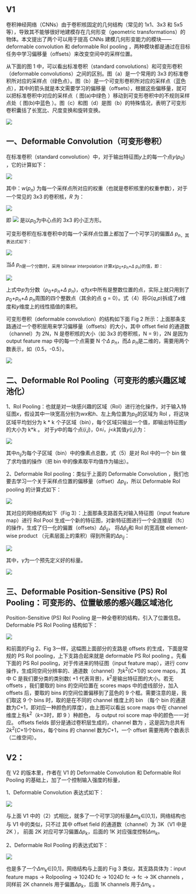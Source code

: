 ## V1

卷积神经网络（CNNs）由于卷积核固定的几何结构（常见的 1x1、3x3 和 5x5 等），导致其不能够很好地建模存在几何形变（geometric transformations）的物体。本文提出了两个可以用于提高 CNNs 建模几何形变能力的模块——deformable convolution 和 deformable RoI pooling ，两种模块都是通过在目标任务中学习偏移量（offsets）来改变空间中的采样位置。

从下面的图 1 中，可以看出标准卷积（standard convolutions）和可变形卷积（deformable convolutions）之间的区别。图（a）是一个常用的 3x3 的标准卷积所对应的采样点（绿色点）。图（b）是一个可变形卷积所对应的采样点（蓝色点），其中的箭头就是本文需要学习的偏移量（offsets），根据这些偏移量，就可以把标准卷积中对应的采样点（ 图(a)中绿色 ）移动到可变形卷积中的不规则采样点处（ 图(b)中蓝色 ）。图（c）和图（d）是图（b）的特殊情况，表明了可变形卷积囊括了长宽比、尺度变换和旋转变换。

![](https://ai-studio-static-online.cdn.bcebos.com/be9faacb1cc94f79be06201574e2761651f423385996448699fcb74d4ce2373d)

## 一、Deformable Convolution（可变形卷积）

在标准卷积（standard convolution）中，对于输出特征图$y$上的每一个点$y$($p$<sub>$0$</sub>) ，它的计算如下：

![](https://ai-studio-static-online.cdn.bcebos.com/f5855f882e3c4623a8638ec777e186aabde946010c71450787c706a0b0ddc266)

其中：$w$($p$<sub>$n$</sub>) 为每一个采样点所对应的权重（也就是卷积核里的权重参数），对于一个常见的 3x3 的卷积核，$R$ 为：

![](https://ai-studio-static-online.cdn.bcebos.com/39e72118ed7e456b8c385036c4003a53be4c27fb86d1446cbfef0ff4d72eb0dd)


 即 ![](https://ai-studio-static-online.cdn.bcebos.com/d875674793f546d18ed7c5b1067f001092116b8991924e6ba5d506a11c6ac729) 是以$p$<sub>$0$</sub>为中心点的 3x3 的小正方形。
 
可变形卷积在标准卷积中的每一个采样点位置上都加了一个可学习的偏置$\Delta$ $p$<sub>$n$</sup>，其表达式如下：

![](https://ai-studio-static-online.cdn.bcebos.com/52f16a046f3647f98d5e9282e4eae5ea1f144edc07a14baabea4c003480a563f)

当$\Delta$ $p$<sub>$n$</sup>是一个分数时，采用 bilinear interpolation 计算$x$($p$<sub>$0$</sub>+$p$<sub>$n$</sub>+$\Delta$ $p$<sub>$n$</sub>)的值，即：

![](https://ai-studio-static-online.cdn.bcebos.com/5ac5a2cc53444e4e8f62d186686cafe83dbd90a48f7945a8a335f51fa6901067)

上式中$p$为分数（$p$<sub>$0$</sub>+$p$<sub>$n$</sub>+$\Delta$ $p$<sub>$n$</sub>)，$q$为$x$中所有是整数位置的点，实际上就只用到了$p$<sub>$0$</sub>+$p$<sub>$n$</sub>+$\Delta$ $p$<sub>$n$</sub>周围的四个整数点（其余的点 g = 0）。式（4）将$G$($q$,$p$)拆成了$x$维度和$y$维度上的线性插值的乘积。

可变形卷积（deformable convolution）的结构如下面 Fig 2 所示：上面那条支路通过一个卷积层用来学习偏移量（offsets）的大小，其中 offset field 的通道数（channel）为 2N，N 是卷积核的大小（如 3x3 的卷积核，N = 9），2N 是因为 output feature map 中的每一个点需要 N 个$\Delta$ $p$<sub>$n$</sub>，而$\Delta$ $p$<sub>$n$</sub>是二维的，需要用两个数表示，如（0.5，-0.5）。

![](https://ai-studio-static-online.cdn.bcebos.com/12f1248e263140faa9e88d526dab4dc574f5935469224f8c8edf48aad0180afb)



## 二、Deformable RoI Pooling（可变形的感兴趣区域池化）

1、RoI Pooling：也就是对一块感兴趣的区域（RoI）进行池化操作，对于输入特征图$x$，假设其中一块宽高分别为$w$$x$和$h$、左上角位置为$p$<sub>$0$</sub>的区域为 RoI ，将这块区域平均划分为 k * k 个子区域（bin），每个区域只输出一个值，即输出特征图$y$  的大小为 k*k 。 对于$y$中的每个点($i$,$j$)，0$\le$$i$，$j$$<$$k$其值$y$($i$,$j$)为：

![](https://ai-studio-static-online.cdn.bcebos.com/ea56dffbd1e848848c646047193ff0e57fe061577bd94761a8cec097e980fc3d)

其中$n$<sub>$i$$j$</sub>为每个子区域（bin）中的像素点总数，式（5）是对 RoI 中的一个 bin 做了求均值的操作（把 bin 中的像素取平均值作为输出）。

2、Deformable RoI pooling：类似于上面的 Deformable Convolution ，我们也要去学习一个关于采样点位置的偏移量（offset）$\Delta$$p$<sub>$i$$j$</sub>，所以 Deformable RoI pooling 的计算式如下：

![](https://ai-studio-static-online.cdn.bcebos.com/33a3fdecd7e042d794f55b9b838ddba0abecea3ce1e6462ab018e098fe7b6fd7)


其对应的网络结构如下（Fig 3）：上面那条支路首先对输入特征图（input feature map）进行 RoI Pool 生成一个新的特征图，对新特征图进行一个全连接层（fc）的操作，生成了归一化的偏置（offsets）$\Delta$$\hat{p}$<sub>$i$$j$</sub>， 将$\Delta$$\hat{p}$<sub>$i$$j$</sub>和 RoI 的宽高做 element-wise product （元素层面上的乘积）得到所需的$\Delta$$p$<sub>$i$$j$</sub>：

![](https://ai-studio-static-online.cdn.bcebos.com/eeb20b92f7c84de6ae21332462de3b1cc913a2eb400a404f98f9410fd5d5d51d)

 其中，$\gamma$为一个预先定义好的标量。

![](https://ai-studio-static-online.cdn.bcebos.com/34dba95e0f1b4c998d3cde71faaf8b7d66bf3169def04908a80afef692e01202)
 

## 三、Deformable Position-Sensitive (PS) RoI Pooling：可变形的、位置敏感的感兴趣区域池化

Position-Sensitive (PS) RoI Pooling 是一种全卷积的结构，引入了位置信息。Deformable PS RoI Pooling 结构如下：

![](https://ai-studio-static-online.cdn.bcebos.com/3f64155b059041ef9ef01d05a6651aecfc5fe36bf908483ba860e61f7f59b5ba)


和前面的Fig 2、Fig 3一样，这幅图上面部分的支路是 offsets 的生成，下面是常规的 PS RoI pooling，上下支路合起来就是 deformable PS RoI pooling 。先看下面的 PS RoI pooling，对于传进来的特征图（input feature map），进行 conv 操作，生成同空间分辨率的、通道数（channel）为$k$<sup>2</sup>($C$+1)的 score maps，其中 C 是我们要分类的类别数( +1 代表背景)，$k$<sup>2</sup>是输出特征图的大小。若无 offsets ，我们要取的 bins 的空间位置在 scores maps 中的虚线部分，加入 offsets 后，要取的 bins 的空间位置偏移到了蓝色的 9 个框。需要注意的是，我们取这 9 个 bins 时，取的是在不同的 channel 维度上的 bin （每个 bin 的通道数为$C$+1，即对应一种颜色的厚度），由上图可以看出 score maps 中在 channel 维度上有$k$<sup>2</sup>（$k$=3时，即 9 ）种颜色， 与 output roi score map 中的颜色一一对应。 offsets fields 部分是通过卷积层生成的，channel 数为 ，这是因为总共有2$k$<sup>2</sup>($C$+1)个bins，每个bins 的 channel 数为$C$+1，一个 offset 需要用两个数表示（二维空间）。


## V2：

在 V2 的版本里，作者在 V1 的 Deformable Convolution 和 Deformable RoI Pooling 的基础上，加了一个控制输入强度的标量，

1、Deformable Convolution 表达式如下：

![](https://ai-studio-static-online.cdn.bcebos.com/ff87cede93ed4051ac8312d6337176e32e577f2af9454cd6a78f0e700552af58)


与上面 V1 中的（2）式相比，就多了一个可学习的标量$\Delta$$m$<sub>$k$</sub>$\in$[0,1]，网络结构也与 V1 中的类似，只不过 其中 offset field 的通道数（channel）为 3K（V1 中是 2K ）， 前面 2K 对应可学习偏置$\Delta$$p$<sub>$k$</sub>，后面的 1K 对应强度控制$\Delta$$m$<sub>$k$</sub>。

2、Deformable RoI Pooling 的表达式如下：

![](https://ai-studio-static-online.cdn.bcebos.com/c4313f9fc47d4e4da9da8a7fb2da2fd7e50d317673a847b3b695bbb8d110d149)


也是多了一个$\Delta$$m$<sub>$k$</sub>$\in$[0,1]，网络结构与上面的 Fig 3 类似，其支路具体为：input feature maps -> RoIpooling -> 1024D fc -> 1024D fc -> fc -> 3K channels ，同样前 2K channels 用于偏置$\Delta$$p$<sub>$k$</sub>，后面 1K channels 用于$\Delta$$m$<sub>$k$</sub> 。

 







